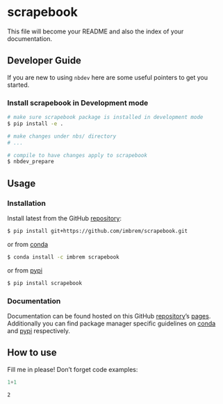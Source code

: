 # scrapebook


<!-- WARNING: THIS FILE WAS AUTOGENERATED! DO NOT EDIT! -->

This file will become your README and also the index of your
documentation.

## Developer Guide

If you are new to using `nbdev` here are some useful pointers to get you
started.

### Install scrapebook in Development mode

``` sh
# make sure scrapebook package is installed in development mode
$ pip install -e .

# make changes under nbs/ directory
# ...

# compile to have changes apply to scrapebook
$ nbdev_prepare
```

## Usage

### Installation

Install latest from the GitHub
[repository](https://github.com/imbrem/scrapebook):

``` sh
$ pip install git+https://github.com/imbrem/scrapebook.git
```

or from [conda](https://anaconda.org/imbrem/scrapebook)

``` sh
$ conda install -c imbrem scrapebook
```

or from [pypi](https://pypi.org/project/scrapebook/)

``` sh
$ pip install scrapebook
```

### Documentation

Documentation can be found hosted on this GitHub
[repository](https://github.com/imbrem/scrapebook)’s
[pages](https://imbrem.github.io/scrapebook/). Additionally you can find
package manager specific guidelines on
[conda](https://anaconda.org/imbrem/scrapebook) and
[pypi](https://pypi.org/project/scrapebook/) respectively.

## How to use

Fill me in please! Don’t forget code examples:

``` python
1+1
```

    2
